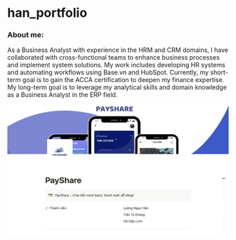 # han_portfolio

### About me:
As a Business Analyst with experience in the HRM and CRM domains, I have collaborated with cross-functional teams to enhance business processes and implement system solutions. My work includes developing HR systems and automating workflows using Base.vn and HubSpot. Currently, my short-term goal is to gain the ACCA certification to deepen my finance expertise. My long-term goal is to leverage my analytical skills and domain knowledge as a Business Analyst in the ERP field.

![My Dashboard Screenshot](https://github.com/hanln-work/han_portfolio/blob/main/images/project_BA_image.png)
